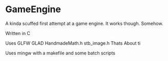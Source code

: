 # GameEngine
A kinda scuffed first attempt at a game engine.
It works though. Somehow.

Written in C

Uses 
GLFW
GLAD
HandmadeMath.h
stb_image.h
Thats About ti

Uses mingw with a makefile and some batch scripts

